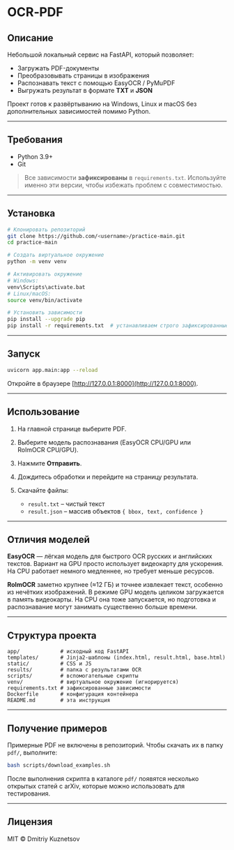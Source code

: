 # OCR‑PDF

## Описание

Небольшой локальный сервис на FastAPI, который позволяет:

* Загружать PDF-документы
* Преобразовывать страницы в изображения
* Распознавать текст с помощью EasyOCR / PyMuPDF
* Выгружать результат в формате **TXT** и **JSON**

Проект готов к развёртыванию на Windows, Linux и macOS без дополнительных зависимостей помимо Python.

---

## Требования

* Python 3.9+
* Git

> Все зависимости **зафиксированы** в `requirements.txt`.
> Используйте именно эти версии, чтобы избежать проблем с совместимостью.

---

## Установка

```bash
# Клонировать репозиторий
git clone https://github.com/<username>/practice-main.git
cd practice-main

# Создать виртуальное окружение
python -m venv venv

# Активировать окружение
# Windows:
venv\Scripts\activate.bat
# Linux/macOS:
source venv/bin/activate

# Установить зависимости
pip install --upgrade pip
pip install -r requirements.txt  # устанавливаем строго зафиксированные версии
```

---

## Запуск

```bash
uvicorn app.main:app --reload
```

Откройте в браузере [http://127.0.0.1:8000](http://127.0.0.1:8000).

---

## Использование

1. На главной странице выберите PDF.
2. Выберите модель распознавания (EasyOCR CPU/GPU или RolmOCR CPU/GPU).
3. Нажмите **Отправить**.
4. Дождитесь обработки и перейдите на страницу результата.
5. Скачайте файлы:

   * `result.txt` – чистый текст
   * `result.json` – массив объектов `{ bbox, text, confidence }`

---

## Отличия моделей

**EasyOCR** — лёгкая модель для быстрого OCR русских и английских текстов. Вариант
на GPU просто использует видеокарту для ускорения. На CPU работает немного
медленнее, но требует меньше ресурсов.

**RolmOCR** заметно крупнее (≈12 ГБ) и точнее извлекает текст, особенно из
нечётких изображений. В режиме GPU модель целиком загружается в память
видеокарты. На CPU она тоже запускается, но подготовка и распознавание могут
занимать существенно больше времени.

---

## Структура проекта

```
app/             # исходный код FastAPI
templates/       # Jinja2‑шаблоны (index.html, result.html, base.html)
static/          # CSS и JS
results/         # папка с результатами OCR
scripts/         # вспомогательные скрипты
venv/            # виртуальное окружение (игнорируется)
requirements.txt # зафиксированные зависимости
Dockerfile       # конфигурация контейнера
README.md        # эта инструкция
```

---

## Получение примеров

Примерные PDF не включены в репозиторий. Чтобы скачать их в папку `pdf/`, выполните:

```bash
bash scripts/download_examples.sh
```

После выполнения скрипта в каталоге `pdf/` появятся несколько открытых статей с arXiv, которые можно использовать для тестирования.

---

## Лицензия

MIT © Dmitriy Kuznetsov

